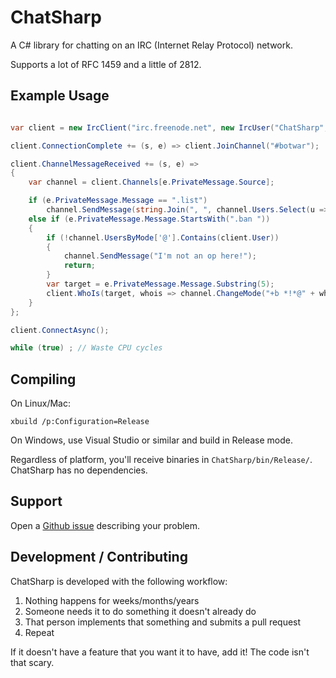 # ChatSharp

A C# library for chatting on an IRC (Internet Relay Protocol) network.

Supports a lot of RFC 1459 and a little of 2812.

## Example Usage

```csharp

var client = new IrcClient("irc.freenode.net", new IrcUser("ChatSharp", "ChatSharp"));

client.ConnectionComplete += (s, e) => client.JoinChannel("#botwar");

client.ChannelMessageReceived += (s, e) =>
{
    var channel = client.Channels[e.PrivateMessage.Source];

    if (e.PrivateMessage.Message == ".list")
        channel.SendMessage(string.Join(", ", channel.Users.Select(u => u.Nick)));
    else if (e.PrivateMessage.Message.StartsWith(".ban "))
    {
        if (!channel.UsersByMode['@'].Contains(client.User))
        {
            channel.SendMessage("I'm not an op here!");
            return;
        }
        var target = e.PrivateMessage.Message.Substring(5);
        client.WhoIs(target, whois => channel.ChangeMode("+b *!*@" + whois.User.Hostname));
    }
};

client.ConnectAsync();

while (true) ; // Waste CPU cycles
```

## Compiling

On Linux/Mac:

    xbuild /p:Configuration=Release

On Windows, use Visual Studio or similar and build in Release mode.

Regardless of platform, you'll receive binaries in `ChatSharp/bin/Release/`.
ChatSharp has no dependencies.

## Support

Open a [Github issue](https://github.com/SirCmpwn/ChatSharp/issues) describing
your problem.

## Development / Contributing

ChatSharp is developed with the following workflow:

1. Nothing happens for weeks/months/years
2. Someone needs it to do something it doesn't already do
3. That person implements that something and submits a pull request
4. Repeat

If it doesn't have a feature that you want it to have, add it! The code isn't that scary.

